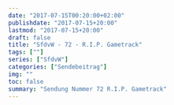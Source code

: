 ```yaml
---
date: "2017-07-15T00:20:00+02:00"
publishdate: "2017-07-15+20:00"
lastmod: "2017-07-15+20:00"
draft: false
title: "SfdvW - 72 - R.I.P. Gametrack"
tags: [""]
series: ["SfdvW"]
categories: ["Sendebeitrag"]
img: ""
toc: false
summary: "Sendung Nummer 72 R.I.P. Gametrack"
---
```


<div id="example"></div>
<script src="https://cdn.podlove.org/web-player/embed.js"></script>
<script>
  podlovePlayer('#example', '/blog/sfdvw72.json');
</script>
